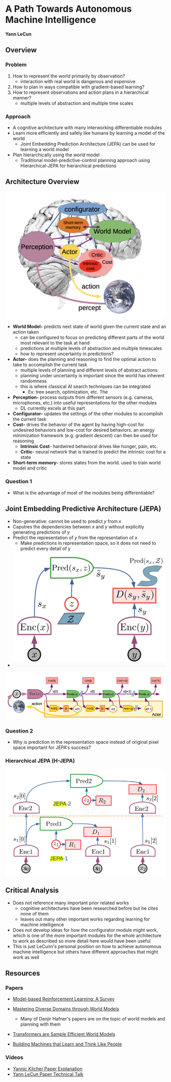 # A Path Towards Autonomous Machine Intelligence

**Yann LeCun**

## Overview

### Problem

1. How to represent the world primarily by observation? 
    - interaction with real world is dangerous and expensive
2. How to plan in ways compatible with gradient-based learning?
3. How to represent observations and action plans in a hierarchical manner?
    - multiple levels of abstraction and multiple time scales

### Approach

- A cognitive architecture with many interworking differentiable modules
- Learn more efficiently and safely like humans by learning a model of the world
    - Joint Embedding Prediction Architecture (JEPA) can be used for learning a world model
- Plan hierarchically using the world model
    - Traditional model-predictive-control planning approach using Hierarchical-JEPA for hierarchical predictions

## Architecture Overview

![](static/cog-arch.png)

- **World Model-** predicts next state of world given the current state and an action taken
    - can be configured to focus on predicting different parts of the world most relevant to the task at hand
    - predictions at multiple levels of abstraction and multiple timescales
    - how to represent uncertainty in predictions?
- **Actor-** does the planning and reasoning to find the optimal action to take to accomplish the current task
    - multiple levels of planning and different levels of abstract actions
    - planning under uncertainty is important since the world has inherent randomness
    - this is where classical AI search techniques can be integrated
        - Ex: tree search, optimization, etc. The 
- **Perception-** process outputs from different sensors (e.g. cameras, microphones, etc.) into useful representations for the other modules
    - DL currently excels at this part
- **Configurator-** updates the settings of the other modules to accomplish the current task
- **Cost-** drives the behavior of the agent by having high-cost for undesired behaviors and low-cost for desired behaviors. an energy minimization framework (e.g. gradient descent) can then be used for reasoning 
    - **Intrinsic Cost**- hardwired behavioral drives like hunger, pain, etc.
    - **Critic**- neural network that is trained to predict the intrinsic cost for a state
- **Short-term memory-** stores states from the world. used to train world model and critic 

### Question 1

- What is the advantage of most of the modules being differentiable?

## Joint Embedding Predictive Architecture (JEPA)

- Non-generative: cannot be used to predict $y$ from $x$
- Caputres the dependencies between $x$ and $y$ without explicitly generating predictions of $y$
- Predict the representation of $y$ from the representation of $x$
    - Make predictions in representation space, so it does not need to predict every detail of y
- ![](static/H-JEPA.png)

![Screen Shot 2023-03-29 at 10.16.03 PM](static/JEPA-planning.png)

### Question 2

- Why is prediction in the representation space instead of original pixel space important for JEPA's success?

### Hierarchical JEPA (H-JEPA)

![Screen Shot 2023-03-29 at 10.12.22 PM](static/HJEPA.png)

## Critical Analysis

- Does not reference many important prior related works
    - cognitive architectures have been researched before but he cites none of them
    - leaves out many other important works regarding learning for machine intelligence
- Does not develop ideas for how the configurator module might work, which is one of the more important modules for the whole architecture to work as described so more detail here would have been useful 
- This is just LeCunn's personal position on how to achieve autonomous machine intelligence but others have different approaches that might work as well

## Resources

### Papers

- [Model-based Reinforcement Learning: A Survey](https://www.nowpublishers.com/article/Details/MAL-086)

- [Mastering Diverse Domains through World Models](https://arxiv.org/pdf/2301.04104.pdf)
    - Many of Danjir Hafner's papers are on the topic of world models and planning with them
- [Transformers are Sample Efficient World Models](https://arxiv.org/abs/2209.00588)

- [Building Machines that Learn and Think Like People](https://arxiv.org/abs/1604.00289)

### Videos

- [Yannic Kilcher Paper Explanation](https://www.youtube.com/watch?v=jSdHmImyUjk&t=1s)
- [Yann LeCun Paper Technical Talk](https://www.youtube.com/watch?v=DokLw1tILlw)
